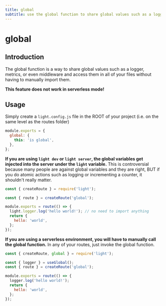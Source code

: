 ```yaml
---
title: global
subtitle: use the global function to share global values such as a logger
---
```


# global

## Introduction

The global function is a way to share global values such as a logger, metrics, or even middleware and access them in all of your files without having to manually import them.

**This feature does not work in serverless mode!**

## Usage

Simply create a `light.config.js` file in the ROOT of your project \(i.e. on the same level as the routes folder\)

```javascript
module.exports = {
  global: {
    this: 'is global',
  },
};
```

**If you are using `light dev` or `light server`, the global variables get injected into the server under the `light` variable.** This is controversial because many people are against global variables and they are right, BUT if you do atomic actions such as logging or incrementing a counter, it shouldn't really matter.

```javascript
const { createRoute } = require('light');

const { route } = createRoute('global');

module.exports = route(() => {
  light.logger.log('hello world!'); // no need to import anything
  return {
    hello: 'world',
  };
});
```

**If you are using a serverless environment, you will have to manually call the global function.** In any of your routes, just invoke the global function.

```javascript
const { createRoute, global } = require('light');

const { logger } = useGlobal();
const { route } = createRoute('global');

module.exports = route(() => {
  logger.log('hello world!');
  return {
    hello: 'world',
  };
});
```

